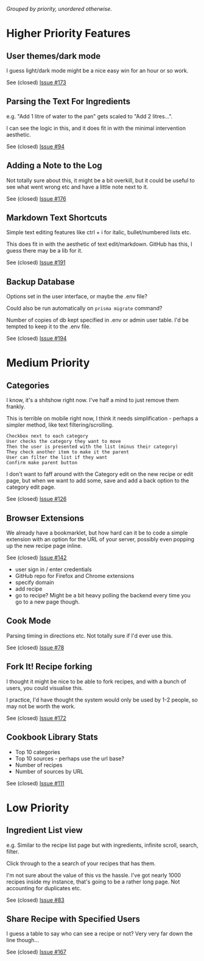 _Grouped by priority, unordered otherwise._

# Higher Priority Features

## User themes/dark mode

I guess light/dark mode might be a nice easy win for an hour or so work.

See (closed) [Issue #173](https://github.com/jt196/vanilla-cookbook/issues/173)

## Parsing the Text For Ingredients

e.g. "Add 1 litre of water to the pan" gets scaled to "Add 2 litres...".

I can see the logic in this, and it does fit in with the minimal intervention aesthetic.

See (closed) [Issue #94](https://github.com/jt196/vanilla-cookbook/issues/94)

## Adding a Note to the Log

Not totally sure about this, it might be a bit overkill, but it could be useful to see what went wrong etc and have a little note next to it.

See (closed) [Issue #176](https://github.com/jt196/vanilla-cookbook/issues/176)

## Markdown Text Shortcuts

Simple text editing features like ctrl + i for italic, bullet/numbered lists etc.

This does fit in with the aesthetic of text edit/markdown. GitHub has this, I guess there may be a lib for it.

See (closed) [Issue #191](https://github.com/jt196/vanilla-cookbook/issues/191)

## Backup Database

Options set in the user interface, or maybe the .env file?

Could also be run automatically on `prisma migrate` command?

Number of copies of db kept specified in .env or admin user table. I'd be tempted to keep it to the .env file.

See (closed) [Issue #194](https://github.com/jt196/vanilla-cookbook/issues/194)

# Medium Priority

## Categories

I know, it's a shitshow right now. I've half a mind to just remove them frankly.

This is terrible on mobile right now, I think it needs simplification - perhaps a simpler method, like text filtering/scrolling.

    Checkbox next to each category
    User checks the category they want to move
    Then the user is presented with the list (minus their category)
    They check another item to make it the parent
    User can filter the list if they want
    Confirm make parent button

I don't want to faff around with the Category edit on the new recipe or edit page, but when we want to add some, save and add a back option to the category edit page.

See (closed) [Issue #126](https://github.com/jt196/vanilla-cookbook/issues/126)

## Browser Extensions

We already have a bookmarklet, but how hard can it be to code a simple extension with an option for the URL of your server, possibly even popping up the new recipe page inline.

See (closed) [Issue #142](https://github.com/jt196/vanilla-cookbook/issues/142)

- user sign in / enter credentials
- GitHub repo for Firefox and Chrome extensions
- specify domain
- add recipe
- go to recipe? Might be a bit heavy polling the backend every time you go to a new page though.

## Cook Mode

Parsing timing in directions etc. Not totally sure if I'd ever use this.

See (closed) [Issue #78](https://github.com/jt196/vanilla-cookbook/issues/78)

## Fork It! Recipe forking

I thought it might be nice to be able to fork recipes, and with a bunch of users, you could visualise this.

I practice, I'd have thought the system would only be used by 1-2 people, so may not be worth the work.

See (closed) [Issue #172](https://github.com/jt196/vanilla-cookbook/issues/172)

## Cookbook Library Stats

- Top 10 categories
- Top 10 sources - perhaps use the url base?
- Number of recipes
- Number of sources by URL

See (closed) [Issue #111](https://github.com/jt196/vanilla-cookbook/issues/111)

# Low Priority

## Ingredient List view

e.g. Similar to the recipe list page but with ingredients, infinite scroll, search, filter.

Click through to the a search of your recipes that has them.

I'm not sure about the value of this vs the hassle. I've got nearly 1000 recipes inside my instance, that's going to be a rather long page. Not accounting for duplicates etc.

See (closed) [Issue #83](https://github.com/jt196/vanilla-cookbook/issues/83)

## Share Recipe with Specified Users

I guess a table to say who can see a recipe or not? Very very far down the line though...

See (closed) [Issue #167](https://github.com/jt196/vanilla-cookbook/issues/167)
